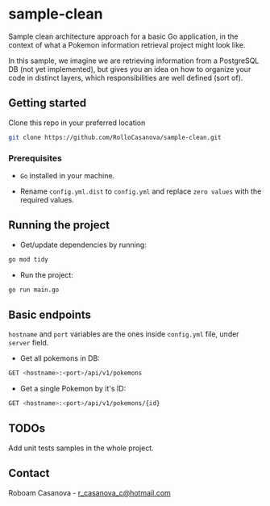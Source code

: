 # sample-clean

Sample clean architecture approach for a basic Go application, in the context of what a Pokemon information retrieval project might look like.

In this sample, we imagine we are retrieving information from a PostgreSQL DB (not yet implemented), but gives you an idea on how to organize your code in distinct layers, which responsibilities are well defined (sort of).

## Getting started

Clone this repo in your preferred location

``` bash
git clone https://github.com/RolloCasanova/sample-clean.git
```

### Prerequisites

- `Go` installed in your machine.

- Rename `config.yml.dist` to `config.yml` and replace `zero values` with the required values.

## Running the project

- Get/update dependencies by running:

``` bash
go mod tidy
```

- Run the project:

``` bash
go run main.go
```

## Basic endpoints

`hostname` and `port` variables are the ones inside `config.yml` file, under `server` field.

- Get all pokemons in DB:

``` bash
GET <hostname>:<port>/api/v1/pokemons
```

- Get a single Pokemon by it's ID:

``` bash
GET <hostname>:<port>/api/v1/pokemons/{id}
```

## TODOs

Add unit tests samples in the whole project.

## Contact

Roboam Casanova - r_casanova_c@hotmail.com
